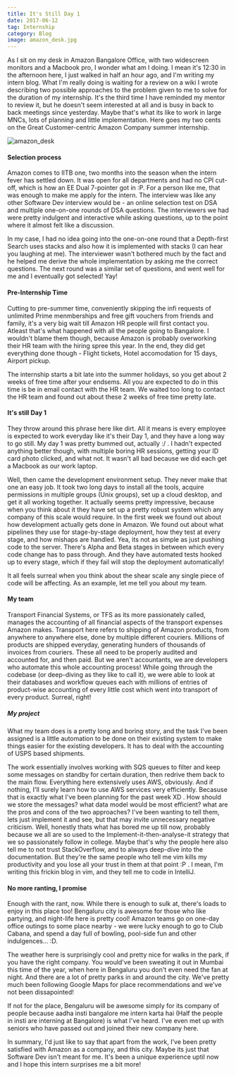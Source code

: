 ```yaml
---
title: It's Still Day 1
date: 2017-06-12
tag: Internship
category: Blog
image: amazon_desk.jpg
---
```


As I sit on my desk in Amazon Bangalore Office, with two widescreen monitors and a Macbook pro,
I wonder what am I doing.
I mean it's 12:30 in the afternoon here, I just walked in half an hour ago, and I'm writing my intern blog.
What I'm really doing is waiting for a review on a wiki I wrote describing two possible approaches to the
problem given to me to solve for the duration of my internship.
It's the third time I have reminded my mentor to review it, but he doesn't seem interested at all
and is busy in back to back meetings since yesterday.
Maybe that's what its like to work in large MNCs, lots of planning and little implementation. 
Here goes my two cents on the Great Customer-centric Amazon Company summer internship.

![amazon_desk](/images/amazon_desk.jpg)

#### Selection process

Amazon comes to IITB one, two months into the season when the intern fever has settled down.
It was open for all departments and had no CPI cut-off, which is how an EE Dual 7-pointer got in :P.
For a person like me, that was enough to make me apply for the intern.
The interview was like any other Software Dev interview would be - an online selection test on DSA
and multiple one-on-one rounds of DSA questions. The interviewers we had were pretty indulgent and
interactive while asking questions, up to the point where it almost felt like a discussion.

In my case, I had no idea going into the one-on-one round that a Depth-first Search uses stacks
and also how it is implemented with stacks (I can hear you laughing at me). The interviewer wasn't bothered much
by the fact and he helped me derive the whole implementation by asking me the correct questions.
The next round was a similar set of questions, and went well for me and I eventually got selected! Yay!

#### Pre-Internship Time

Cutting to pre-summer time, conveniently skipping the infi requests of unlimited Prime menmberships
and free gift vouchers from friends and family, it's a very big wait till Amazon HR people will first contact you.
Atleast that's what happened with all the people going to Bangalore. I wouldn't blame them though, because
Amazon is probably overworking their HR team with the hiring spree this year. In the end, they did
get everything done though - Flight tickets, Hotel accomodation for 15 days, Airport pickup.

The internship starts a bit late into the summer holidays, so you get about 2 weeks of free time after your endsems.
All you are expected to do in this time is be in email contact with the HR team.
We waited too long to contact the HR team and found out about these 2 weeks of free time pretty late.

#### It's still Day 1

They throw around this phrase here like dirt. All it means is every employee is expected to work
everyday like it's their Day 1, and they have a long way to go still.
My day 1 was pretty bummed out, actually :/ . I hadn't expected anything better though, with multiple boring HR sessions,
getting your ID card photo clicked, and what not. It wasn't all bad because we did each get a Macbook as our
work laptop.

Well, then came the development environment setup. They never make that one an easy job.
It took two long days to install all the tools, acquire permissions in multiple groups (Unix groups),
set up a cloud desktop, and get it all working together. It actually seems pretty impressive,
because when you think about it they have set up a pretty robust system which any company of
this scale would require. In the first week we found out about how development actually gets done
in Amazon. We found out about what pipelines they use for stage-by-stage deployment, how they 
test at every stage, and how mishaps are handled. Yea, its not as simple as just pushing code to the
server. There's Alpha and Beta stages in between which every code change has to pass through. And they have
automated tests hooked up to every stage, which if they fail will stop the deployment automatically!

It all feels surreal when you think about the shear scale any single piece of code will be affecting.
As an example, let me tell you about my team.

#### My team

Transport Financial Systems, or TFS as its more passionately called,
manages the accounting of all financial aspects of the transport expenses
Amazon makes. Transport here refers to shipping of Amazon products, from
anywhere to anywhere else, done by multiple different couriers. Millions of products
are shipped everyday, generating hunders of thousands of invoices from couriers.
These all need to be properly audited and accounted for, and then paid.
But we aren't accountants, we are developers who automate this whole accounting
process! While going through the codebase (or deep-diving as they like to call it),
we were able to look at their databases
and workflow queues each with millions of entries of product-wise accounting of
every little cost which went into transport of every product. Surreal, right!

##### My project

What my team does is a pretty long and boring story, and the task I've been assigned
is a little automation to be done on their existing system to make things easier 
for the existing developers. It has to deal with the accounting of USPS based shipments.

The work essentially involves working with SQS queues to filter and keep
some messages on standby for certain duration, then redrive them back to the
main flow. Everything here extensively uses AWS, obviously. And if nothing, I'll
surely learn how to use AWS services very efficiently. Becasuse that is exactly what I've been
planning for the past week XD . How should we store the messages? what data model would be most
efficient? what are the pros and cons of the two approaches? I've been wanting
to tell them, lets just implement it and see, but that may invite unnecessary 
negative criticism. Well, honestly thats what has bored me up till now,
probably because we all are so used to the Implement-it-then-analyse-it strategy
that we so passionately follow in college. Maybe that's why the people here also
tell me to not trust StackOverflow, and to always deep-dive into the documentation.
But they're the same people who tell me vim kills my productivity and you lose all
your trust in them at that point :P .
I mean, I'm writing this frickin blog in vim, and they tell me to code in IntelliJ.

#### No more ranting, I promise

Enough with the rant, now. While there is enough to sulk at, there's loads to 
enjoy in this place too! Bengaluru city is awesome for those who like partying,
and night-life here is pretty cool! Amazon teams go on one-day office outings 
to some place nearby - we were lucky enough to go to Club Cabana, and spend a day
full of bowling, pool-side fun and other indulgences... :D.

The weather here is surprisingly cool and pretty nice for walks in the park,
if you have the right company. You would've been sweating it out in Mumbai this
time of the year, when here in Bengaluru you don't even need the fan at night.
And there are a lot of pretty parks in and around the city. We've pretty much been
following Google Maps for place recommendations and we've not been dissapointed!

If not for the place, Bengaluru will be awesome simply for its company of people
because aadha insti bangalore me intern karta hai (Half the people in insti are
interning at Bangalore) is what I've heard. I've even met up with seniors who have
passed out and joined their new company here.

In summary, I'd just like to say that apart from the work, I've been pretty satisfied
with Amazon as a company, and this city. Maybe its just that Software Dev isn't meant
for me. It's been a unique experience uptil now and I hope this intern surprises me
a bit more!
